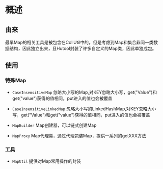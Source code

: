 概述
===

## 由来

最早Map的相关工具是被包含在CollUtil中的，但是考虑到Map和集合非同一类数据结构，因此独立出来，且Hutool封装了许多自定义的Map类，因此单独成包。

## 使用

### 特殊Map

- `CaseInsensitiveMap` 忽略大小写的Map,对KEY忽略大小写，get("Value")和get("value")获得的值相同，put进入的值也会被覆盖

- `CaseInsensitiveLinkedMap` 忽略大小写的LinkedHashMap,对KEY忽略大小写，get("Value")和get("value")获得的值相同，put进入的值也会被覆盖

- `MapBuilder` Map创建器，可以链式创建Map

- `MapProxy` Map代理类，通过代理包装Map，提供一系列的getXXX方法


### 工具
- `MapUtil` 提供对Map常用操作的封装


